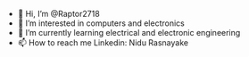 - 👋 Hi, I’m @Raptor2718
- 👀 I’m interested in computers and electronics 
- 🌱 I’m currently learning electrical and electronic engineering 
- 📫 How to reach me Linkedin: Nidu Rasnayake

<!---
Raptor2718/Raptor2718 is a ✨ special ✨ repository because its `README.md` (this file) appears on your GitHub profile.
You can click the Preview link to take a look at your changes.
--->

